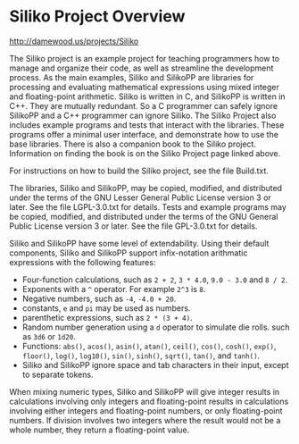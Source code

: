 # Siliko Project Overview

<http://damewood.us/projects/Siliko>

The Siliko project is an example project for teaching programmers how to manage
and organize their code, as well as streamline the development process. As
the main examples, Siliko and SilikoPP are libraries for processing and evaluating
mathematical expressions using mixed integer and floating-point arithmetic.
Siliko is written in C, and SilikoPP is written in C++. They are mutually redundant.
So a C programmer can safely ignore SilikoPP and a C++ programmer can ignore Siliko.
The Siliko Project also includes example programs and tests that interact with the
libraries. These programs offer a minimal user interface, and demonstrate how to
use the base libraries. There is also a companion book to the Siliko project.
Information on finding the book is on the Siliko Project page linked above.

For instructions on how to build the Siliko project, see the file Build.txt.

The libraries, Siliko and SilikoPP, may be copied, modified, and distributed under
the terms of the GNU Lesser General Public License version 3 or later. See the
file LGPL-3.0.txt for details. Tests and example programs may be copied,
modified, and distributed under the terms of the GNU General Public License
version 3 or later. See the file GPL-3.0.txt for details.

Siliko and SilikoPP have some level of extendability. Using their default
components, Siliko and SilikoPP support infix-notation arithmatic expressions with
the following features:

* Four-function calculations, such as `2 + 2`, `3 * 4.0`, `9.0 - 3.0` and
  `8 / 2`.
* Exponents with a `^` operator. For example `2^3` is `8`.
* Negative numbers, such as `-4`, `-4.0 + 20`.
* constants, `e` and `pi` may be used as numbers.
* parenthetic expressions, such as `2 * (3 + 4)`.
* Random number generation using a `d` operator to simulate die rolls. such as
  `3d6` or `1d20`.
* Functions: `abs()`, `acos()`, `asin()`, `atan()`, `ceil()`, `cos()`,
  `cosh()`, `exp()`, `floor()`, `log()`, `log10()`, `sin()`, `sinh()`,
  `sqrt()`, `tan()`, and `tanh()`.
* Siliko and SilikoPP ignore space and tab characters in their input, except to
  separate tokens.

When mixing numeric types, Siliko and SilikoPP will give integer results in
calculations involving only integers and floating-point results in calculations
involving either integers and floating-point numbers, or only floating-point
numbers. If division involves two integers where the result would not be a whole
number, they return a floating-point value.
